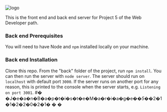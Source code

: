 ![logo](https://user-images.githubusercontent.com/73023059/151767495-13fc8522-4ad8-4632-ae21-db5aa92efecb.png)

This is the front end and back end server for Project 5 of the Web Developer path.

### Back end Prerequisites ###

You will need to have Node and `npm` installed locally on your machine.

### Back end Installation ###

Clone this repo. From the "back" folder of the project, run `npm install`. You 
can then run the server with `node server`. 
The server should run on `localhost` with default port `3000`. If the
server runs on another port for any reason, this is printed to the
console when the server starts, e.g. `Listening on port 3001`.
#� �J�e�a�n�B�a�p�t�i�s�t�e�M�a�r�i�a�g�e�_�5�_�2�1�1�2�2�0�2�1�
�
�
